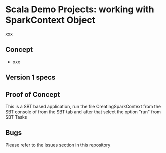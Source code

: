 # Scala Demo Projects: working with SparkContext Object #

xxx

## Concept ##
- xxx


## Version 1 specs ##


## Proof of Concept ##
This is a SBT based application, run the file CreatingSparkContext from the SBT console of from the SBT tab and after that select the option "run" from SBT Tasks


## Bugs ##
Please refer to the Issues section in this repository
